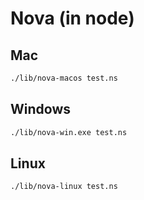 # Nova (in node)

## Mac
```sh
./lib/nova-macos test.ns
```

## Windows
```sh
./lib/nova-win.exe test.ns
```

## Linux
```sh
./lib/nova-linux test.ns
```